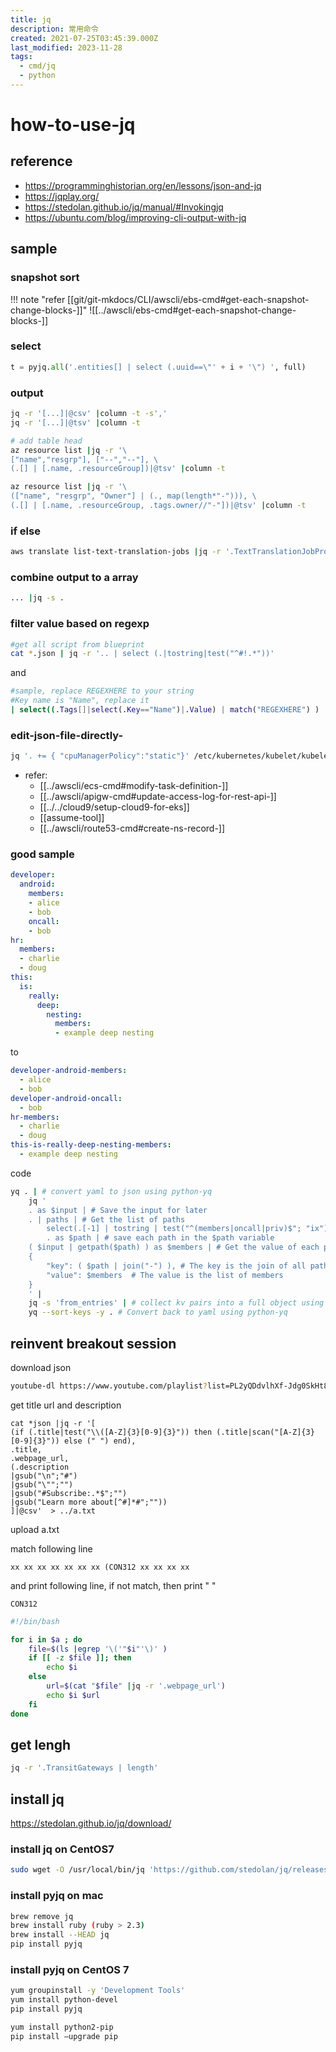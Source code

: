 ```yaml
---
title: jq
description: 常用命令
created: 2021-07-25T03:45:39.000Z
last_modified: 2023-11-28
tags:
  - cmd/jq
  - python
---
```

# how-to-use-jq
## reference 
- https://programminghistorian.org/en/lessons/json-and-jq
- https://jqplay.org/
- https://stedolan.github.io/jq/manual/#Invokingjq
- https://ubuntu.com/blog/improving-cli-output-with-jq

## sample
### snapshot sort 
!!! note "refer [[git/git-mkdocs/CLI/awscli/ebs-cmd#get-each-snapshot-change-blocks-]]"
    ![[../awscli/ebs-cmd#get-each-snapshot-change-blocks-]]


### select  
```python
t = pyjq.all('.entities[] | select (.uuid==\"' + i + '\") ', full)
```

### output
```sh
jq -r '[...]|@csv' |column -t -s','
jq -r '[...]|@tsv' |column -t 
```

```sh
# add table head
az resource list |jq -r '\
["name","resgrp"], ["--","--"], \
(.[] | [.name, .resourceGroup])|@tsv' |column -t

az resource list |jq -r '\
(["name", "resgrp", "Owner"] | (., map(length*"-"))), \
(.[] | [.name, .resourceGroup, .tags.owner//"-"])|@tsv' |column -t
```

### if else 
```sh
aws translate list-text-translation-jobs |jq -r '.TextTranslationJobPropertiesList[] | (if .JobStatus == "IN_PROGRESS" then .JobStatus, .JobName, .JobId else empty end)' |xargs
```

### combine output to a array
```sh
... |jq -s .
```

### filter value based on regexp
```sh
#get all script from blueprint
cat *.json | jq -r '.. | select (.|tostring|test("^#!.*"))'
```
and
```sh
#sample, replace REGEXHERE to your string
#Key name is "Name", replace it
| select((.Tags[]|select(.Key=="Name")|.Value) | match("REGEXHERE") )

```

### edit-json-file-directly-
```sh
jq '. += { "cpuManagerPolicy":"static"}' /etc/kubernetes/kubelet/kubelet-config.json

```

- refer: 
    - [[../awscli/ecs-cmd#modify-task-definition-]]
    - [[../awscli/apigw-cmd#update-access-log-for-rest-api-]]
    - [[../../cloud9/setup-cloud9-for-eks]]
    - [[assume-tool]]
    - [[../awscli/route53-cmd#create-ns-record-]]

### good sample
```yaml
developer:
  android:
    members:
    - alice
    - bob
    oncall:
    - bob
hr:
  members:
  - charlie
  - doug
this:
  is:
    really:
      deep:
        nesting:
          members:
          - example deep nesting
```

to

```yaml
developer-android-members:
  - alice
  - bob
developer-android-oncall:
  - bob
hr-members:
  - charlie
  - doug
this-is-really-deep-nesting-members:
  - example deep nesting
```

code 

```sh
yq . | # convert yaml to json using python-yq
    jq ' 
    . as $input | # Save the input for later
    . | paths | # Get the list of paths 
        select(.[-1] | tostring | test("^(members|oncall|priv)$"; "ix")) | # Only find paths which end with members, oncall, and priv
        . as $path | # save each path in the $path variable
    ( $input | getpath($path) ) as $members | # Get the value of each path from the original input
    {
        "key": ( $path | join("-") ), # The key is the join of all path keys
        "value": $members  # The value is the list of members
    }
    ' |
    jq -s 'from_entries' | # collect kv pairs into a full object using slurp
    yq --sort-keys -y . # Convert back to yaml using python-yq
```



## reinvent breakout session
download json
```sh
youtube-dl https://www.youtube.com/playlist?list=PL2yQDdvlhXf-Jdg0SkHt85s-YvTUaNmgT --skip-download --write-info-json --write-annotations
```

get title url and description
```
cat *json |jq -r '[
(if (.title|test("\\([A-Z]{3}[0-9]{3}")) then (.title|scan("[A-Z]{3}[0-9]{3}")) else (" ") end),
.title,
.webpage_url,
(.description
|gsub("\n";"#")
|gsub("\"";"")
|gsub("#Subscribe:.*$";"")
|gsub("Learn more about[^#]*#";""))
]|@csv'  > ../a.txt
```
upload a.txt

match following line
```
xx xx xx xx xx xx xx (CON312 xx xx xx xx
```

and print following line, if not match, then print " "
```
CON312
```

```sh
#!/bin/bash

for i in $a ; do
    file=$(ls |egrep '\('"$i"'\)' )
    if [[ -z $file ]]; then
	    echo $i
    else
	    url=$(cat "$file" |jq -r '.webpage_url')
	    echo $i $url
    fi
done

```

## get lengh
```sh
jq -r '.TransitGateways | length'
```


## install jq 
https://stedolan.github.io/jq/download/

### install jq on CentOS7
```sh
sudo wget -O /usr/local/bin/jq 'https://github.com/stedolan/jq/releases/download/jq-1.6/jq-linux64'
```

### install pyjq on mac
```sh
brew remove jq
brew install ruby (ruby > 2.3)
brew install --HEAD jq
pip install pyjq
```

### install pyjq on CentOS 7
```sh
yum groupinstall -y 'Development Tools'
yum install python-devel
pip install pyjq

yum install python2-pip
pip install —upgrade pip
```




